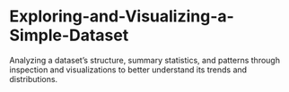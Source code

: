 # Exploring-and-Visualizing-a-Simple-Dataset
Analyzing a dataset’s structure, summary statistics, and patterns through inspection and visualizations to better understand its trends and distributions.
